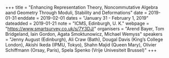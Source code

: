 +++
title = "Enhancing Representation Theory, Noncommutative Algebra aand
Geometry Through Moduli, Stability and Deformations"
date = 2019-01-31
enddate = 2019-02-01
dates = "January 31 - February 1, 2019"
dateadded = 2019-01-21
note = "ICMS, Edinburgh, U. K."
webpage = "https://www.smartsurvey.co.uk/s/7Y3DJ/"
organisers = "Arend Bayer, Tom Bridgeland, Iain
Gordon, Agata Smoktunowicz, Michael Wemyss"
speakers = "Jenny August (Edinburgh), Ali Craw (Bath),
Dougal Davis (King’s College London), Akishi Ikeda (IPMU, Tokyo),
Shahn Majid (Queen Mary), Olivier Schiffmann (Orsay, Paris), Spela
Spenko (Vrije Univesiteit Brussel)"
+++
